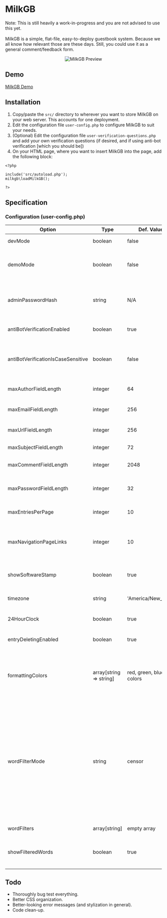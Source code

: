 # MilkGB
Note: This is still heavily a work-in-progress and you are not advised to use this yet.<br><br>
MilkGB is a simple, flat-file, easy-to-deploy guestbook system. Because we all know how relevant those are these days. Still, you could use it as a general comment/feedback form.
<p align="center"><img src="https://raw.githubusercontent.com/kevinmaddox/milkgb/main/images/img01.png" alt="MilkGB Preview"/></p>

## Demo
[MilkGB Demo](http://kevinmaddox.com/demo/milkgb/milkgb.php)<br>
## Installation
1. Copy/paste the `src/` directory to wherever you want to store MilkGB on your web server. This accounts for one deployment.
1. Edit the configuration file `user-config.php` to configure MilkGB to suit your needs.
1. (Optional) Edit the configuration file `user-verification-questions.php` and add your own verification questions (if desired, and if using anti-bot verification [which you should be])
1. On your HTML page, where you want to insert MilkGB into the page, add the following block:
```
<?php

include('src/autoload.php');
milkgb\loadMilkGB();

?>
```
## Specification
### Configuration (user-config.php)
| Option | Type | Def. Value | Description |
| --- | --- | --- | --- |
| devMode | boolean | false | Enables error details. Set to false when ready to deploy. |
| demoMode | boolean | false | Disables posting so that the core board functionality can be shown off without having to worry about needing to moderate it. |
| adminPasswordHash | string | N/A | The global password used for deleting any posts. Store as previously-hashed value generated via `password_hash("your_pass", PASSWORD_DEFAULT)`. |
| antiBotVerificationEnabled | boolean | true | Forces user to fill out a verification question when posting. |
| antiBotVerificationIsCaseSensitive | boolean | false | If enabled, case sensitivity will matter when user fills out an answer ("APPLE" will NOT work if answer is "apple"). Recommended to be false. |
| maxAuthorFieldLength | integer | 64 | The maximum character length for the poster's name. |
| maxEmailFieldLength | integer | 256 | The maximum character length for the poster's e-mail address. |
| maxUrlFieldLength | integer | 256 | The maximum character length for the poster's website URL. |
| maxSubjectFieldLength | integer | 72 | The maximum character length for the post subject. |
| maxCommentFieldLength | integer | 2048 | The maximum character length for the post message/content. |
| maxPasswordFieldLength | integer | 32 | The maximum character length for the post password (used for deletion by user). |
| maxEntriesPerPage | integer | 10 | The maximum number of posts to show on a single page. |
| maxNavigationPageLinks | integer | 10 | How many page links should be displayed at one time in the page navigation bar. Prevents excessively-long navigation bars in populated guestbooks. |
| showSoftwareStamp | boolean | true | Displays a software watermark at the bottom of the page (`Running milkGB ver x.xx`). |
| timezone | string | 'America/New_York' | The server's timezone. This should be a PHP-supported timezone string. |
| 24HourClock | boolean | true | Whether the post time should be in `01:00-12:00 AM/PM` or `00:00-23:00`. |
| entryDeletingEnabled | boolean | true | Allows users to delete their posts via a password set when creating the post. |
| formattingColors | array[string => string] | red, green, blue colors | Formatting colors the user can use in their post message. The key is the color name that appears to the user and the value is the actual color used in the message (e.g. `'red' => '#ff0000'`). |
| wordFilterMode | string | censor | What kind of wordfiltering should be used in comments. Choices are `censor`, `error`, or `mislead`. `censor` will replace words with asterisks, `error` will tell the user there was a filtered word when attempting to post, and `mislead` will throw an error when the user attempts to post, but won't tell them the reason, hopefully causing them to move on from the site (used to potentially filter out abusive/worthless posters). If you don't want to filter any words, simply don't add any in `wordFilters`. |
| wordFilters | array[string] | empty array | Which words should be filtered in post comments. |
| showFilteredWords | boolean | true | Whether the user should be notified which words were filtered when `wordFilterMode` is set to `error`. |
## Todo
* Thoroughly bug test everything.
* Better CSS organization.
* Better-looking error messages (and stylization in general).
* Code clean-up.